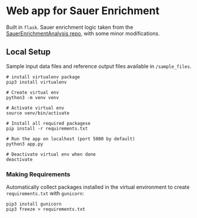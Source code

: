 # Web app for Sauer Enrichment

Built in `flask`. Sauer enrichment logic taken from the [SauerEnrichmentAnalysis repo](https://github.com/MetabolomicsAustralia-Bioinformatics/SauerEnrichmentAnalysis), with some minor modifications. 

## Local Setup

Sample input data files and reference output files available in `/sample_files`.

```
# install virtualenv package
pip3 install virtualenv

# Create virtual env
python3 -m venv venv

# Activate virtual env
source venv/bin/activate

# Install all required packagese
pip install -r requirements.txt

# Run the app on localhost (port 5000 by default)
python3 app.py

# Deactivate virtual env when done
deactivate
```

### Making Requirements

Automatically collect packages installed in the virtual environment to create `requirements.txt` with `gunicorn`:

```
pip3 install gunicorn
pip3 freeze > requirements.txt
```
